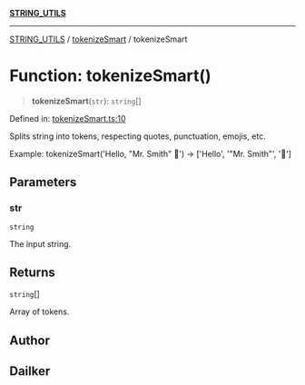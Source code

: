 [**STRING_UTILS**](../../README.md)

***

[STRING_UTILS](../../README.md) / [tokenizeSmart](../README.md) / tokenizeSmart

# Function: tokenizeSmart()

> **tokenizeSmart**(`str`): `string`[]

Defined in: [tokenizeSmart.ts:10](https://github.com/dailker/everyutil/blob/8ebd741383aff061deffff96bf58a9059d1b9944/src/string/tokenizeSmart.ts#L10)

Splits string into tokens, respecting quotes, punctuation, emojis, etc.

Example: tokenizeSmart('Hello, "Mr. Smith" 👋') → ['Hello', '"Mr. Smith"', '👋']

## Parameters

### str

`string`

The input string.

## Returns

`string`[]

Array of tokens.

## Author

## Dailker
